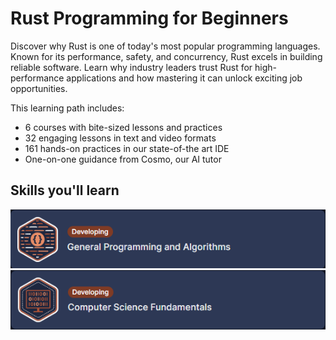 # Rust Programming for Beginners

Discover why Rust is one of today's most popular programming languages. Known for its performance, safety, and concurrency, Rust excels in building reliable software. Learn why industry leaders trust Rust for high-performance applications and how mastering it can unlock exciting job opportunities.

This learning path includes:
- 6 courses with bite-sized lessons and practices
- 32 engaging lessons in text and video formats
- 161 hands-on practices in our state-of-the art IDE
- One-on-one guidance from Cosmo, our AI tutor

## Skills you'll learn

![](https://github.com/PaladinKnightMaster/skillup_codesignal/blob/main/assets/images/Screenshot_13.png)
![](https://github.com/PaladinKnightMaster/skillup_codesignal/blob/main/assets/images/Screenshot_14.png)
